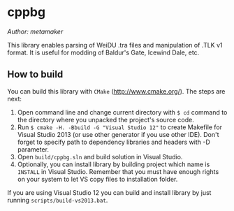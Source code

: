 cppbg
=====

*Author: metamaker*

This library enables parsing of WeiDU .tra files and manipulation of .TLK v1 format. It is useful for modding of Baldur's Gate, Icewind Dale, etc.

How to build
------------

You can build this library with `CMake` (<http://www.cmake.org/>). The steps are next:

1. Open command line and change current directory with `$ cd` command to the directory where you unpacked the project's source code.
2. Run `$ cmake -H. -Bbuild -G "Visual Studio 12"` to create Makefile for Visual Studio 2013 (or use other generator if you use other IDE). Don't forget to specify path to dependency libraries and headers with -D parameter.
3. Open `build/cppbg.sln` and build solution in Visual Studio.
4. Optionally, you can install library by building project which name is `INSTALL` in Visual Studio. Remember that you must have enough rights on your system to let VS copy files to installation folder.

If you are using Visual Studio 12 you can build and install library by just running `scripts/build-vs2013.bat`.
